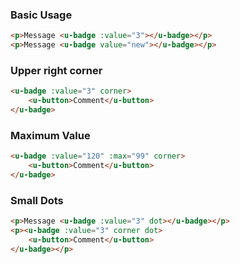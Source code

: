 ### Basic Usage

``` html
<p>Message <u-badge :value="3"></u-badge></p>
<p>Message <u-badge value="new"></u-badge></p>
```

### Upper right corner

``` html
<u-badge :value="3" corner>
    <u-button>Comment</u-button>
</u-badge>
```

### Maximum Value

``` html
<u-badge :value="120" :max="99" corner>
    <u-button>Comment</u-button>
</u-badge>
```

### Small Dots

``` html
<p>Message <u-badge :value="3" dot></u-badge></p>
<p><u-badge :value="3" corner dot>
    <u-button>Comment</u-button>
</u-badge></p>
```
